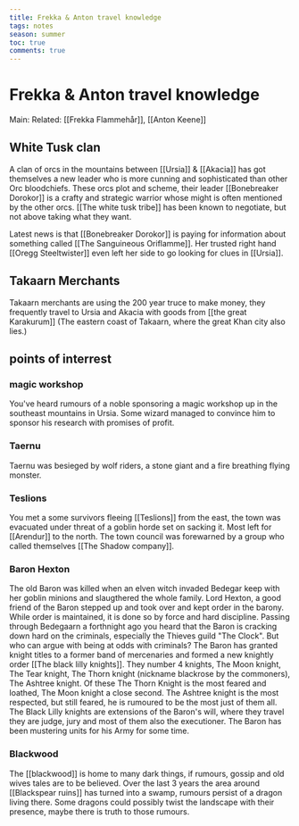 ---title: Frekka & Anton travel knowledgetags: notesseason: summertoc: truecomments: true---
# Frekka & Anton travel knowledge
Main:
Related: [[Frekka Flammehår]], [[Anton Keene]]

## White Tusk clan
A clan of orcs in the mountains between [[Ursia]] & [[Akacia]] has got themselves a new leader who is more cunning and sophisticated than other Orc bloodchiefs. These orcs plot and scheme, their leader [[Bonebreaker Dorokor]] is a crafty and strategic warrior whose might is often mentioned by the other orcs. [[The white tusk tribe]] has been known to negotiate, but not above taking what they want.

Latest news is that [[Bonebreaker Dorokor]] is paying for information about something called [[The Sanguineous Oriflamme]]. Her trusted right hand [[Oregg Steeltwister]] even left her side to go looking for clues in [[Ursia]].

## Takaarn Merchants
Takaarn merchants are using the 200 year truce to make money, they frequently travel to Ursia and Akacia with goods from [[the great Karakurum]] (The eastern coast of Takaarn, where the great Khan city also lies.)

## points of interrest
### magic workshop 
You've heard rumours of a noble sponsoring a magic workshop up in the southeast mountains in Ursia. Some wizard managed to convince him to sponsor his research with promises of profit.

### Taernu
Taernu was besieged by wolf riders, a stone giant and a fire breathing flying monster.

### Teslions
You met a some survivors fleeing [[Teslions]] from the east, the town was evacuated under threat of a goblin horde set on sacking it. Most left for [[Arendur]] to the north. The town council was forewarned by a group who called themselves [[The Shadow company]]. 

### Baron Hexton
The old Baron was killed when an elven witch invaded Bedegar keep with her goblin minions and slaugthered the whole family. Lord Hexton, a good friend of the Baron stepped up and took over and kept order in the barony. While order is maintained, it is done so by force and hard discipline. Passing through Bedegaarn a forthnight ago you heard that the Baron is cracking down hard on the criminals, especially the Thieves guild "The Clock". But who can argue with being at odds with criminals?
	The Baron has granted knight titles to a former band of mercenaries and formed a new knightly order [[The black lilly knights]]. They number 4 knights, The Moon knight, The Tear knight, The Thorn knight (nickname blackrose by the commoners), The Ashtree knight. Of these The Thorn Knight is the most feared and loathed, The Moon knight a close second. The Ashtree knight is the most respected, but still feared, he is rumoured to be the most just of them all. The Black Lilly knights are extensions of the Baron's will, where they travel they are judge, jury and most of them also the executioner.
The Baron has been mustering units for his Army for some time.

### Blackwood
The [[blackwood]] is home to many dark things, if rumours, gossip and old wives tales are to be believed. Over the last 3 years the area around [[Blackspear ruins]] has turned into a swamp, rumours persist of a dragon living there. Some dragons could possibly twist the landscape with their presence, maybe there is truth to those rumours.
